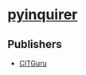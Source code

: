 # [pyinquirer](https://pypi.org/project/pyinquirer)



## Publishers
- [CITGuru](https://pypi.org/user/CITGuru)

